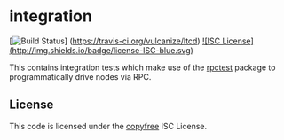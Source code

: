 integration
===========

[![Build Status](http://img.shields.io/travis/vulcanize/ltcd.svg)]
(https://travis-ci.org/vulcanize/ltcd) [![ISC License]
(http://img.shields.io/badge/license-ISC-blue.svg)](http://copyfree.org)

This contains integration tests which make use of the
[rpctest](https://github.com/vulcanize/ltcd/tree/master/rpctest) package to
programmatically drive nodes via RPC.

## License

This code is licensed under the [copyfree](http://copyfree.org) ISC License.
